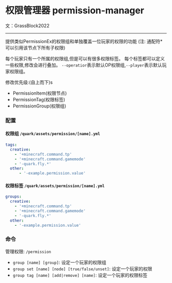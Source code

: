 # 权限管理器 <Badge type="tip">permission-manager</Badge>
文：GrassBlock2022

-----

提供类似PermissionEx的权限组和单独覆盖一位玩家的权限的功能
(注: 通配符*可以引用该节点下所有子权限)

每个玩家只有一个所属的权限组,但是可以有很多权限标签。
每个标签都可以定义一些权限,修改会进行叠加。
`--operatior`表示默认OP权限组,`--player`表示默认玩家权限组。

修改优先级:(自上而下)s
- PermissionItem(权限节点)
- PermissionTag(权限标签)
- PermissionGroup(权限组)



### 配置
#### 权限组 `/quark/assets/permission/[name].yml`
```yml
tags:
  creative:
    - '+minecraft.command.tp'
    - '+minecraft.command.gamemode'
    - '-quark.fly.*'
  other:
      - '-example.permission.value'
```
#### 权限标签 `/quark/assets/permission/[name].yml`
```yml
groups:
  creative:
    - '+minecraft.command.tp'
    - '+minecraft.command.gamemode'
    - '-quark.fly.*'
  other:
    - '-example.permission.value'
```

### 命令

管理权限: `/permission`
- `group [name] [group]`: 设定一个玩家的权限组
- `group set [name] [node] [true/false/unset]`: 设定一个玩家的权限
- `group tag [name] [add|remove] [name]`: 设定一个玩家的权限标签
  
